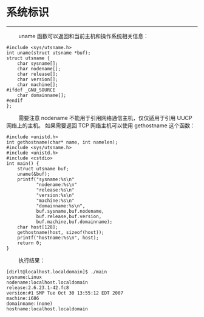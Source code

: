 # 系统标识
***

&emsp;&emsp;
uname 函数可以返回和当前主机和操作系统相关信息：

    #include <sys/utsname.h>
    int uname(struct utsname *buf);
    struct utsname {
        char sysname[];
        char nodename[];
        char release[];
        char version[];
        char machine[];
    #ifdef _GNU_SOURCE
        char domainname[];
    #endif
    };

&emsp;&emsp;
需要注意 nodename 不能用于引用网络通信主机，仅仅适用于引用 UUCP 网络上的主机。
如果需要返回 TCP 网络主机可以使用 gethostname 这个函数：

    #include <unistd.h>
    int gethostname(char* name, int namelen);
    #include <sys/utsname.h>
    #include <unistd.h>
    #include <cstdio>
    int main() {
        struct utsname buf;
        uname(&buf);
        printf("sysname:%s\n"
               "nodename:%s\n"
               "release:%s\n"
               "version:%s\n"
               "machine:%s\n"
               "domainname:%s\n",
               buf.sysname,buf.nodename,
               buf.release,buf.version,
               buf.machine,buf.domainname);
        char host[128];
        gethostname(host, sizeof(host));
        printf("hostname:%s\n", host);
        return 0;
    }
    
&emsp;&emsp;
执行结果：
    
    [dirlt@localhost.localdomain]$ ./main
    sysname:Linux
    nodename:localhost.localdomain
    release:2.6.23.1-42.fc8
    version:#1 SMP Tue Oct 30 13:55:12 EDT 2007
    machine:i686
    domainname:(none)
    hostname:localhost.localdomain